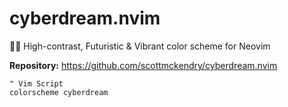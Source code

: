 # cyberdream.nvim

🤖💤 High-contrast, Futuristic & Vibrant color scheme for Neovim

**Repository:** <https://github.com/scottmckendry/cyberdream.nvim>

```vim
" Vim Script
colorscheme cyberdream
```
